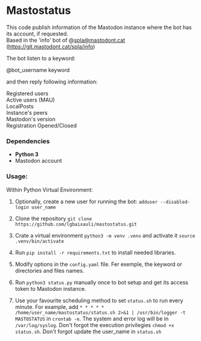 # Mastostatus

This code publish information of the Mastodon instance where the bot has its account, if requested.  
Based in the 'info' bot of @spla@mastodont.cat (https://git.mastodont.cat/spla/info)

The bot listen to a keyword:

@bot_username keyword

and then reply following information:  

Registered users  
Active users (MAU)  
LocalPosts  
Instance's peers  
Mastodon's version  
Registration Opened/Closed

### Dependencies

-   **Python 3**
-   Mastodon account

### Usage:

Within Python Virtual Environment:

1. Optionally, create a new user for running the bot: `adduser --disabled-login user_name`

2. Clone the repository `git clone https://github.com/lgbaixauli/mastostatus.git` 

3. Crate a virtual environment `python3 -m venv .venv` and activate it `source .venv/bin/activate`

4. Run `pip install -r requirements.txt` to install needed libraries.  

5. Modify options in the `config.yaml` file. Fer exemple, the keyword or directories and files names.

6. Run `python3 status.py` manually once to bot setup and get its access token to Mastodon instance.

7. Use your favourite scheduling method to set `status.sh` to run every minute. For example, 
   add  `* * * * * /home/user_name/mastostatus/status.sh 2>&1 | /usr/bin/logger -t MASTOSTATUS` in 
   `crontab -e`. The system and error log will be in `/var/log/syslog`. 
   Don't forgot the execution privilegies `chmod +x status.sh`. 
   Don't forgot update the user_name in `status.sh`  
